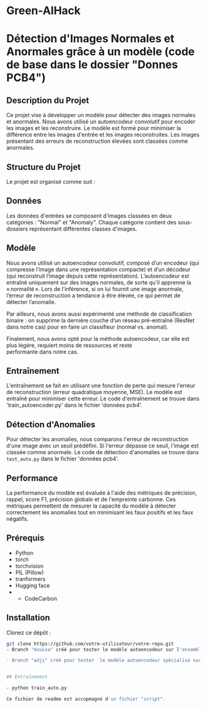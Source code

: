# Green-AIHack
# Détection d'Images Normales et Anormales grâce à un modèle (code de base dans le dossier "Donnes PCB4")

## Description du Projet

Ce projet vise à développer un modèle pour détecter des images normales et anormales. Nous avons utilisé un autoencodeur convolutif pour encoder les images et les reconstruire. Le modèle est formé pour minimiser la différence entre les images d'entrée et les images reconstruites. Les images présentant des erreurs de reconstruction élevées sont classées comme anormales.


## Structure du Projet

Le projet est organisé comme suit :


## Données

Les données d'entrées se composent d'images classées en deux catégories : "Normal" et "Anomaly". Chaque catégorie contient des sous-dossiers représentant différentes classes d'images.

## Modèle

Nous avons utilisé un autoencodeur convolutif, composé d’un encodeur (qui compresse l’image dans une représentation compacte) et d’un décodeur (qui reconstruit l’image depuis cette représentation).
L’autoencodeur est entraîné uniquement sur des images normales, de sorte qu’il apprenne la « normalité ». Lors de l’inférence, si on lui fournit une image anormale, l’erreur de reconstruction a tendance à être élevée, ce qui permet de détecter l’anomalie.

Par ailleurs, nous avons aussi expérimenté une méthode de classification binaire : on supprime la dernière couche d’un réseau pré-entraîné (ResNet dans notre cas) pour en faire un classifieur (normal vs. anomal). 

Finalement, nous avons opté pour la méthode autoencodeur, car elle est plus légère, requiert moins de ressources et reste performante dans notre cas.

## Entraînement

L'entraînement se fait en utilisant une fonction de perte qui mesure l'erreur de reconstruction (erreur quadratique moyenne, MSE). Le modèle est entraîné pour minimiser cette erreur. Le code d'entraînement se trouve dans 'train_autoencoder.py' dans le fichier 'données pcb4'.

## Détection d'Anomalies

Pour détecter les anomalies, nous comparons l'erreur de reconstruction d'une image avec un seuil prédéfini. Si l'erreur dépasse ce seuil, l'image est classée comme anormale. Le code de détection d'anomalies se trouve dans `test_auto.py` dans le fichier 'données pcb4'.

## Performance

La performance du modèle est évaluée à l'aide des métriques de précision, rappel, score F1, précision globale et de l'empreinte carbonne. Ces métriques permettent de mesurer la capacité du modèle à détecter correctement les anomalies tout en minimisant les faux positifs et les faux négatifs.

## Prérequis

- Python 
- torch
- torchvision
- PIL (Pillow)
- tranformers
- Hugging face
- - CodeCarbon

## Installation

Clonez ce dépôt :
```bash
git clone https://github.com/votre-utilisateur/votre-repo.git
- Branch "moussa" créé pour tester le modèle autoencodeur sur l'ensemble des 12 échantillons.

- Branch "adji" créé pour tester  le modèle autoencodeur spécialisé sur l'échantillon PCB4.


## Entraînement

- python train_auto.py

Ce fichier de readme est accopmagné d'un fichier "script".
